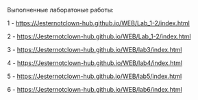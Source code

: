 Выполненные лаборатоные работы:

1 - https://Jesternotclown-hub.github.io/WEB/Lab_1-2/index.html

2 - https://Jesternotclown-hub.github.io/WEB/Lab_1-2/index.html

3 - https://Jesternotclown-hub.github.io/WEB/lab3/index.html

4 - https://Jesternotclown-hub.github.io/WEB/lab4/index.html

5 - https://Jesternotclown-hub.github.io/WEB/lab5/index.html

6 - https://Jesternotclown-hub.github.io/WEB/lab6/index.html

